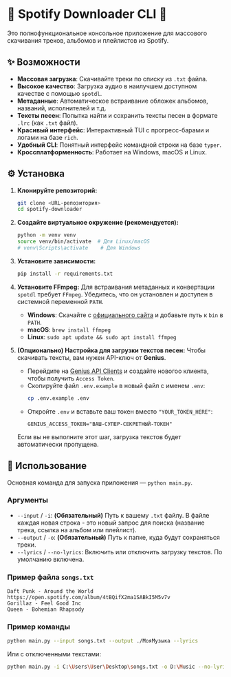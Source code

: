 # 🎵 Spotify Downloader CLI 🎵

Это полнофункциональное консольное приложение для массового скачивания треков, альбомов и плейлистов из Spotify.

## ✨ Возможности

- **Массовая загрузка**: Скачивайте треки по списку из `.txt` файла.
- **Высокое качество**: Загрузка аудио в наилучшем доступном качестве с помощью `spotdl`.
- **Метаданные**: Автоматическое встраивание обложек альбомов, названий, исполнителей и т.д.
- **Тексты песен**: Попытка найти и сохранить тексты песен в формате `.lrc` (как `.txt` файл).
- **Красивый интерфейс**: Интерактивный TUI с прогресс-барами и логами на базе `rich`.
- **Удобный CLI**: Понятный интерфейс командной строки на базе `typer`.
- **Кроссплатформенность**: Работает на Windows, macOS и Linux.

## ⚙️ Установка

1.  **Клонируйте репозиторий:**
    ```bash
    git clone <URL-репозитория>
    cd spotify-downloader
    ```

2.  **Создайте виртуальное окружение (рекомендуется):**
    ```bash
    python -m venv venv
    source venv/bin/activate  # Для Linux/macOS
    # venv\Scripts\activate    # Для Windows
    ```

3.  **Установите зависимости:**
    ```bash
    pip install -r requirements.txt
    ```

4.  **Установите FFmpeg:**
    Для встраивания метаданных и конвертации `spotdl` требует `FFmpeg`. Убедитесь, что он установлен и доступен в системной переменной `PATH`.
    - **Windows**: Скачайте с [официального сайта](https://ffmpeg.org/download.html) и добавьте путь к `bin` в `PATH`.
    - **macOS**: `brew install ffmpeg`
    - **Linux**: `sudo apt update && sudo apt install ffmpeg`

5.  **(Опционально) Настройка для загрузки текстов песен:**
    Чтобы скачивать тексты, вам нужен API-ключ от **Genius**.
    - Перейдите на [Genius API Clients](https://genius.com/api-clients) и создайте новогоо клиента, чтобы получить `Access Token`.
    - Скопируйте файл `.env.example` в новый файл с именем `.env`:
      ```bash
      cp .env.example .env
      ```
    - Откройте `.env` и вставьте ваш токен вместо `"YOUR_TOKEN_HERE"`:
      ```
      GENIUS_ACCESS_TOKEN="ВАШ-СУПЕР-СЕКРЕТНЫЙ-ТОКЕН"
      ```
    Если вы не выполните этот шаг, загрузка текстов будет автоматически пропущена.

## 🚀 Использование

Основная команда для запуска приложения — `python main.py`.

### Аргументы

- `--input` / `-i`: **(Обязательный)** Путь к вашему `.txt` файлу. В файле каждая новая строка - это новый запрос для поиска (название трека, ссылка на альбом или плейлист).
- `--output` / `-o`: **(Обязательный)** Путь к папке, куда будут сохраняться треки.
- `--lyrics` / `--no-lyrics`: Включить или отключить загрузку текстов. По умолчанию включена.

### Пример файла `songs.txt`

```
Daft Punk - Around the World
https://open.spotify.com/album/4tBQifX2ma1SABkI5M5v7v
Gorillaz - Feel Good Inc
Queen - Bohemian Rhapsody
```

### Пример команды

```bash
python main.py --input songs.txt --output ./МояМузыка --lyrics
```

Или с отключенными текстами:

```bash
python main.py -i C:\Users\User\Desktop\songs.txt -o D:\Music --no-lyrics
```

